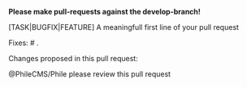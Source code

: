 **Please make pull-requests against the develop-branch!**

[TASK|BUGFIX|FEATURE] A meaningfull first line of your pull request

Fixes: # .

Changes proposed in this pull request:


@PhileCMS/Phile please review this pull request
